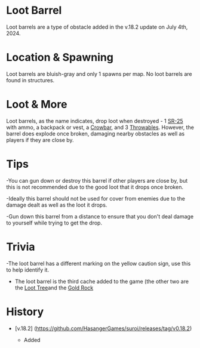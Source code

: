 # Loot Barrel

Loot barrels are a type of obstacle added in the v.18.2 update on July 4th, 2024. 



# Location & Spawning

Loot barrels are bluish-gray and only 1 spawns per map. No loot barrels are found in structures. 



# Loot & More

Loot barrels, as the name indicates, drop loot when destroyed - 1 [SR-25](/weapons/guns/sr25) with ammo, a backpack or vest, a [Crowbar](/weapons/melees/crowbar), and 3 [Throwables](/weapons#throwables). However, the barrel does explode once broken, damaging nearby obstacles as well as players if they are close by. 



# Tips

-You can gun down or destroy this barrel if other players are close by, but this is not recommended due to the good loot that it drops once broken. 

-Ideally this barrel should not be used for cover from enemies due to the damage dealt as well as the loot it drops.

-Gun down this barrel from a distance to ensure that you don't deal damage to yourself while trying to get the drop.



# Trivia

 -The loot barrel has a different marking on the yellow caution sign, use this to help identify it.

- The loot barrel is the third cache added to the game (the other two are the [Loot Tree](/obstacles/loot_tree)and the [Gold Rock](/obstacles/gold_rock)



# History

- [v.18.2] (https://github.com/HasangerGames/suroi/releases/tag/v0.18.2)

  - Added
